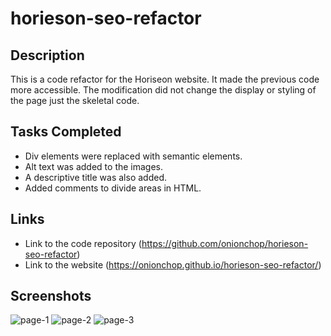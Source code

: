 # horieson-seo-refactor

## Description

This is a code refactor for the Horiseon website. It made the previous code more accessible. The modification did not change the display or styling of the page just the skeletal code.

## Tasks Completed
* Div elements were replaced with semantic elements.
* Alt text was added to the images.
* A descriptive title was also added.
* Added comments to divide areas in HTML.

## Links 
* Link to the code repository (https://github.com/onionchop/horieson-seo-refactor)
* Link to the website (https://onionchop.github.io/horieson-seo-refactor/)

## Screenshots
![page-1](https://user-images.githubusercontent.com/105233531/169669424-f52df1f9-0eba-4af4-bbea-12ef7f556764.png)
![page-2](https://user-images.githubusercontent.com/105233531/169669438-172f0bb3-8397-4829-bada-7f73ac996c4f.png)
![page-3](https://user-images.githubusercontent.com/105233531/169669442-4cb33621-6f46-4745-b2e6-c04324da3f40.png)


